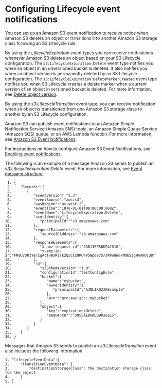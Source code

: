 # Configuring Lifecycle event notifications<a name="lifecycle-configure-notification"></a>

You can set up an Amazon S3 event notification to receive notice when Amazon S3 deletes an object or transitions it to another Amazon S3 storage class following an S3 Lifecycle rule\.

By using the *LifecycleExpiration* event types you can receive notifications whenever Amazon S3 deletes an object based on your S3 Lifecycle configuration\. The `s3:LifecycleExpiration:Delete` event type notifies you when an object in an unversioned bucket is deleted\. It also notifies you when an object version is permanently deleted by an S3 Lifecycle configuration\. The `s3:LifecycleExpiration:DeleteMarkerCreated` event type notifies you when S3 Lifecycle creates a delete marker when a current version of an object in versioned bucket is deleted\. For more information, see [Delete object version](https://docs.aws.amazon.com/AmazonS3/latest/userguide/DeletingObjectVersions.html)\.

By using the *s3:LifecycleTransition* event type, you can receive notification when an object is transitioned from one Amazon S3 storage class to another by an S3 Lifecycle configuration\. 

Amazon S3 can publish event notifications to an Amazon Simple Notification Service \(Amazon SNS\) topic, an Amazon Simple Queue Service \(Amazon SQS\) queue, or an AWS Lambda function\. For more information, see [Amazon S3 Event Notifications](EventNotifications.md)\.

For instructions on how to configure Amazon S3 Event Notifications, see [ Enabling event notifications](https://docs.aws.amazon.com/AmazonS3/latest/userguide/how-to-enable-disable-notification-intro.html)\.

The following is an example of a message Amazon S3 sends to publish an *s3:LifecycleExpiration:Delete* event\. For more information, see [ Event message structure](https://docs.aws.amazon.com/AmazonS3/latest/userguide/notification-content-structure.html)\.

```
 1. {  
 2.    "Records":[  
 3.       {  
 4.          "eventVersion":"2.3",
 5.          "eventSource":"aws:s3",
 6.          "awsRegion":"us-west-2",
 7.          "eventTime":"1970-01-01T00:00:00.000Z",
 8.          "eventName":"LifecycleExpiration:Delete",
 9.          "userIdentity":{  
10.             "principalId":"s3.amazonaws.com"
11.          },
12.          "requestParameters":{  
13.             "sourceIPAddress":"s3.amazonaws.com"
14.          },
15.          "responseElements":{  
16.             "x-amz-request-id":"C3D13FE58DE4C810",
17.             "x-amz-id-2":"FMyUVURIY8/IgAtTv8xRjskZQpcIZ9KG4V5Wp6S7S/JRWeUWerMUE5JgHvANOjpD"
18.          },
19.          "s3":{  
20.             "s3SchemaVersion":"1.0",
21.             "configurationId":"testConfigRule",
22.             "bucket":{  
23.                "name":"mybucket",
24.                "ownerIdentity":{  
25.                   "principalId":"A3NL1KOZZKExample"
26.                },
27.                "arn":"arn:aws:s3:::mybucket"
28.             },
29.             "object":{  
30.                "key":"expiration/delete",
31.                "sequencer":"0055AED6DCD90281E5",              
32.             }
33.          }
34.       }
35.    ]
36. }
```

Messages that Amazon S3 sends to publish an *s3:LifecycleTransition* event also includes the following information\.

```
1. "lifecycleEventData":{
2.     "transitionEventData": {
3.         "destinationStorageClass": the destination storage class for the object
4.     }
5. }
```